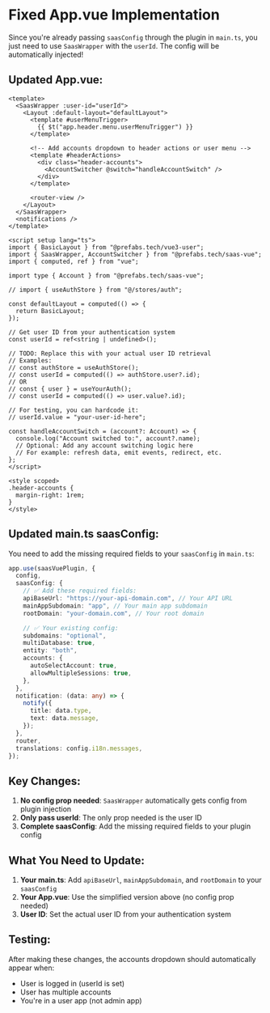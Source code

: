 # Fixed App.vue Implementation

Since you're already passing `saasConfig` through the plugin in `main.ts`, you just need to use `SaasWrapper` with the `userId`. The config will be automatically injected!

## Updated App.vue:

```vue
<template>
  <SaasWrapper :user-id="userId">
    <Layout :default-layout="defaultLayout">
      <template #userMenuTrigger>
        {{ $t("app.header.menu.userMenuTrigger") }}
      </template>

      <!-- Add accounts dropdown to header actions or user menu -->
      <template #headerActions>
        <div class="header-accounts">
          <AccountSwitcher @switch="handleAccountSwitch" />
        </div>
      </template>

      <router-view />
    </Layout>
  </SaasWrapper>
  <notifications />
</template>

<script setup lang="ts">
import { BasicLayout } from "@prefabs.tech/vue3-user";
import { SaasWrapper, AccountSwitcher } from "@prefabs.tech/saas-vue";
import { computed, ref } from "vue";

import type { Account } from "@prefabs.tech/saas-vue";

// import { useAuthStore } from "@/stores/auth";

const defaultLayout = computed(() => {
  return BasicLayout;
});

// Get user ID from your authentication system
const userId = ref<string | undefined>();

// TODO: Replace this with your actual user ID retrieval
// Examples:
// const authStore = useAuthStore();
// const userId = computed(() => authStore.user?.id);
// OR
// const { user } = useYourAuth();
// const userId = computed(() => user.value?.id);

// For testing, you can hardcode it:
// userId.value = "your-user-id-here";

const handleAccountSwitch = (account?: Account) => {
  console.log("Account switched to:", account?.name);
  // Optional: Add any account switching logic here
  // For example: refresh data, emit events, redirect, etc.
};
</script>

<style scoped>
.header-accounts {
  margin-right: 1rem;
}
</style>
```

## Updated main.ts saasConfig:

You need to add the missing required fields to your `saasConfig` in `main.ts`:

```typescript
app.use(saasVuePlugin, {
  config,
  saasConfig: {
    // ✅ Add these required fields:
    apiBaseUrl: "https://your-api-domain.com", // Your API URL
    mainAppSubdomain: "app", // Your main app subdomain
    rootDomain: "your-domain.com", // Your root domain

    // ✅ Your existing config:
    subdomains: "optional",
    multiDatabase: true,
    entity: "both",
    accounts: {
      autoSelectAccount: true,
      allowMultipleSessions: true,
    },
  },
  notification: (data: any) => {
    notify({
      title: data.type,
      text: data.message,
    });
  },
  router,
  translations: config.i18n.messages,
});
```

## Key Changes:

1. **No config prop needed**: `SaasWrapper` automatically gets config from plugin injection
2. **Only pass userId**: The only prop needed is the user ID
3. **Complete saasConfig**: Add the missing required fields to your plugin config

## What You Need to Update:

1. **Your main.ts**: Add `apiBaseUrl`, `mainAppSubdomain`, and `rootDomain` to your `saasConfig`
2. **Your App.vue**: Use the simplified version above (no config prop needed)
3. **User ID**: Set the actual user ID from your authentication system

## Testing:

After making these changes, the accounts dropdown should automatically appear when:

- User is logged in (userId is set)
- User has multiple accounts
- You're in a user app (not admin app)
